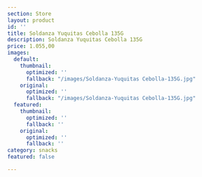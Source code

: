 ```yaml
---
section: Store
layout: product
id: ''
title: Soldanza Yuquitas Cebolla 135G
description: Soldanza Yuquitas Cebolla 135G
price: 1.055,00
images:
  default:
    thumbnail:
      optimized: ''
      fallback: "/images/Soldanza-Yuquitas Cebolla-135G.jpg"
    original:
      optimized: ''
      fallback: "/images/Soldanza-Yuquitas Cebolla-135G.jpg"
  featured:
    thumbnail:
      optimized: ''
      fallback: ''
    original:
      optimized: ''
      fallback: ''
category: snacks
featured: false

---
```

